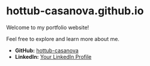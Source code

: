 ﻿# hottub-casanova.github.io

Welcome to my portfolio website!

Feel free to explore and learn more about me.

* **GitHub:** [hottub-casanova](https://github.com/i-sher-wood)
* **LinkedIn:** [Your LinkedIn Profile](https://www.linkedin.com/in/cole-sherwood/)
